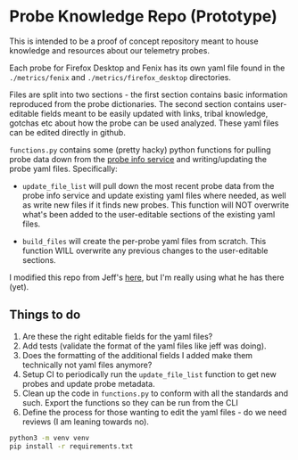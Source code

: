 # Probe Knowledge Repo (Prototype)

This is intended to be a proof of concept repository meant to house knowledge and resources about our telemetry probes.

Each probe for Firefox Desktop and Fenix has its own yaml file found in the `./metrics/fenix` and `./metrics/firefox_desktop` directories.

Files are split into two sections - the first section contains basic information reproduced from the probe dictionaries. The second section contains user-editable fields meant to be easily updated with links, tribal knowledge, gotchas etc about how the probe can be used analyzed. These yaml files can be edited directly in github.

`functions.py` contains some (pretty hacky) python functions for pulling probe data down from the [probe info service](https://mozilla.github.io/probe-scraper/) and writing/updating the probe yaml files. Specifically:

* `update_file_list` will pull down the most recent probe data from the probe info service and update existing yaml files where needed, as well as write new files if it finds new probes. This function will NOT overwrite what's been added to the user-editable sections of the existing yaml files.

* `build_files` will create the per-probe yaml files from scratch. This function WILL overwrite any previous changes to the user-editable sections.

I modified this repo from Jeff's [here](https://github.com/jklukas/yamlfun/), but I'm really using what he has there (yet).

## Things to do

1. Are these the right editable fields for the yaml files?
2. Add tests (validate the format of the yaml files like jeff was doing).
3. Does the formatting of the additional fields I added make them technically not yaml files anymore?
4. Setup CI to periodically run the `update_file_list` function to get new probes and update probe metadata.
5. Clean up the code in `functions.py` to conform with all the standards and such. Export the functions so they can be run from the CLI
6. Define the process for those wanting to edit the yaml files - do we need reviews (I am leaning towards no).

```bash
python3 -m venv venv
pip install -r requirements.txt
```
